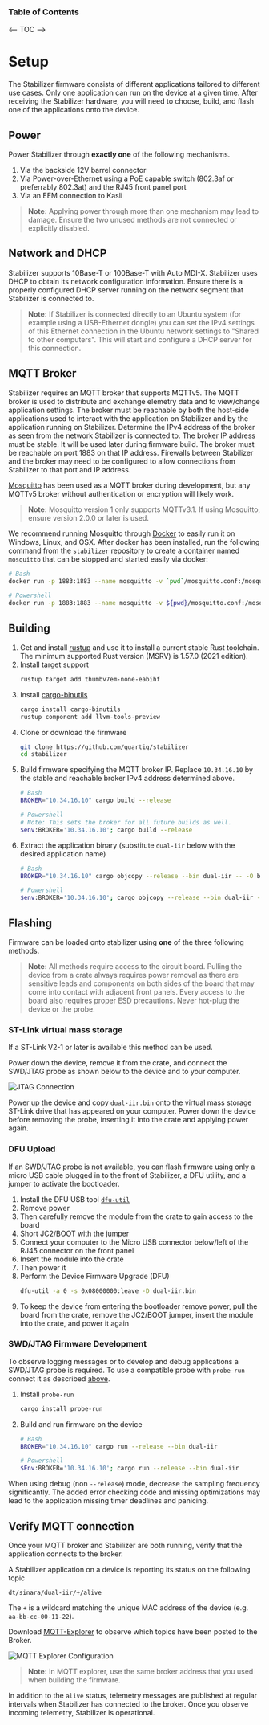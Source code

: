 ### Table of Contents

<-- TOC -->

# Setup

The Stabilizer firmware consists of different applications tailored to different use cases.
Only one application can run on the device at a given time.
After receiving the Stabilizer hardware, you will need to choose, build, and flash one
of the applications onto the device.

## Power

Power Stabilizer through **exactly one** of the following mechanisms.

1. Via the backside 12V barrel connector
2. Via Power-over-Ethernet using a PoE capable switch (802.3af or preferrably
   802.3at) and the RJ45 front panel port
3. Via an EEM connection to Kasli

> **Note:** Applying power through more than one mechanism may lead to damage.
> Ensure the two unused methods are not connected or explicitly disabled.

## Network and DHCP

Stabilizer supports 10Base-T or 100Base-T with Auto MDI-X.
Stabilizer uses DHCP to obtain its network configuration information. Ensure there is a
properly configured DHCP server running on the network segment that Stabilizer is
connected to.

> **Note:** If Stabilizer is connected directly to an Ubuntu system (for example using a USB-Ethernet dongle) 
you can set the IPv4 settings of this Ethernet connection in the Ubuntu network settings to
"Shared to other computers". This will start and configure a DHCP server for this connection.  

## MQTT Broker

Stabilizer requires an MQTT broker that supports MQTTv5.
The MQTT broker is used to distribute and exchange elemetry data and to view/change application settings.
The broker must be reachable by both the host-side applications used to
interact with the application on Stabilizer and by the application running on Stabilizer.
Determine the IPv4 address of the broker as seen from the network Stabilizer is
connected to. The broker IP address must be stable. It will be used later
during firmware build.
The broker must be reachable on port 1883 on that IP address.
Firewalls between Stabilizer and the broker may need to be configured to
allow connections from Stabilizer to that port and IP address.

[Mosquitto](https://mosquitto.org/) has been used as a MQTT broker during development,
but any MQTTv5 broker without  authentication or encryption will likely work.

> **Note:** Mosquitto version 1 only supports MQTTv3.1. If using Mosquitto, ensure version 2.0.0 or
> later is used.

We recommend running Mosquitto through [Docker](https://docker.com) to easily run it on
Windows, Linux, and OSX. After docker has been installed, run the following command from
the `stabilizer` repository to create a container named `mosquitto` that can be stopped
and started easily via docker:
```bash
# Bash
docker run -p 1883:1883 --name mosquitto -v `pwd`/mosquitto.conf:/mosquitto/config/mosquitto.conf -v /mosquitto/data -v /mosquitto/log eclipse-mosquitto:2

# Powershell
docker run -p 1883:1883 --name mosquitto -v ${pwd}/mosquitto.conf:/mosquitto/config/mosquitto.conf -v /mosquitto/data -v /mosquitto/log eclipse-mosquitto:2
```

## Building

1. Get and install [rustup](https://rustup.rs/) and use it to install a current stable Rust toolchain.
    The minimum supported Rust version (MSRV) is 1.57.0 (2021 edition).
1. Install target support
    ```bash
    rustup target add thumbv7em-none-eabihf
    ```
1. Install [cargo-binutils](https://github.com/rust-embedded/cargo-binutils/)
    ```bash
    cargo install cargo-binutils
    rustup component add llvm-tools-preview
    ```
1. Clone or download the firmware
    ```bash
    git clone https://github.com/quartiq/stabilizer
    cd stabilizer
    ```
1. Build firmware specifying the MQTT broker IP. Replace `10.34.16.10` by the
    stable and reachable broker IPv4 address determined above.
    ```bash
    # Bash
    BROKER="10.34.16.10" cargo build --release

    # Powershell
    # Note: This sets the broker for all future builds as well.
    $env:BROKER='10.34.16.10'; cargo build --release
    ```
1. Extract the application binary (substitute `dual-iir` below with the desired application name)
    ```bash
    # Bash
    BROKER="10.34.16.10" cargo objcopy --release --bin dual-iir -- -O binary dual-iir.bin

    # Powershell
    $env:BROKER='10.34.16.10'; cargo objcopy --release --bin dual-iir -- -O binary dual-iir.bin
    ```

## Flashing

Firmware can be loaded onto stabilizer using **one** of the three following methods.

> **Note:** All methods require access to the circuit board. Pulling the device from a
> crate always requires power removal as there are sensitive leads and components on
> both sides of the board that may come into contact with adjacent front panels.
> Every access to the board also requires proper ESD precautions. Never
> hot-plug the device or the probe.

### ST-Link virtual mass storage

If a ST-Link V2-1 or later is available this method can be used.

Power down the device, remove it from the crate, and connect the
SWD/JTAG probe as shown below to the device and to your computer.

![JTAG Connection](assets/stabilizer-jtag.jpg)

Power up the device and copy `dual-iir.bin` onto the virtual mass storage ST-Link drive
that has appeared on your computer.
Power down the device before removing the probe, inserting it into the crate
and applying power again.

### DFU Upload

If an SWD/JTAG probe is not available,
you can flash firmware using only a micro USB cable
plugged in to the front of Stabilizer, a DFU utility, and a jumper to activate
the bootloader.

1. Install the DFU USB tool [`dfu-util`](http://dfu-util.sourceforge.net)
1. Remove power
1. Then carefully remove the module from the crate to gain
    access to the board
1. Short JC2/BOOT with the jumper
1. Connect your computer to the Micro USB connector below/left of the RJ45
    connector on the front panel
1. Insert the module into the crate
1. Then power it
1. Perform the Device Firmware Upgrade (DFU)
    ```bash
    dfu-util -a 0 -s 0x08000000:leave -D dual-iir.bin
    ```
1. To keep the device from entering the bootloader remove power,
   pull the board from the crate, remove the JC2/BOOT jumper, insert the module
   into the crate, and power it again

### SWD/JTAG Firmware Development

To observe logging messages or to develop and debug applications a SWD/JTAG
probe is required. To use a compatible probe with `probe-run` connect it as
described [above](#st-link-virtual-mass-storage).

1. Install `probe-run`
    ```bash
    cargo install probe-run
    ```
2. Build and run firmware on the device
    ```bash
    # Bash
    BROKER="10.34.16.10" cargo run --release --bin dual-iir

    # Powershell
    $Env:BROKER='10.34.16.10'; cargo run --release --bin dual-iir
    ```

When using debug (non `--release`) mode, decrease the sampling frequency significantly.
The added error checking code and missing optimizations may lead to the application
missing timer deadlines and panicing.

## Verify MQTT connection

Once your MQTT broker and Stabilizer are both running, verify that the application
connects to the broker.

A Stabilizer application on a device is reporting its status on the following topic
```
dt/sinara/dual-iir/+/alive
```

The `+` is a wildcard matching the unique MAC address of the device (e.g. `aa-bb-cc-00-11-22`).

Download [MQTT-Explorer](http://mqtt-explorer.com/) to observe which topics have been posted to the
Broker.

![MQTT Explorer Configuration](assets/mqtt-explorer.png)

> **Note:** In MQTT explorer, use the same broker address that you used when building the firmware.

In addition to the `alive` status, telemetry messages are published at regular intervals
when Stabilizer has connected to the broker. Once you observe incoming telemetry,
Stabilizer is operational.
